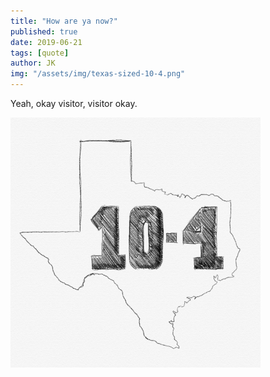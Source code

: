 ```yaml
---
title: "How are ya now?"
published: true
date: 2019-06-21
tags: [quote]
author: JK
img: "/assets/img/texas-sized-10-4.png"
---
```




Yeah, okay visitor, visitor okay.  


![Texas sized 10-4](/assets/img/texas-sized-10-4.png)

